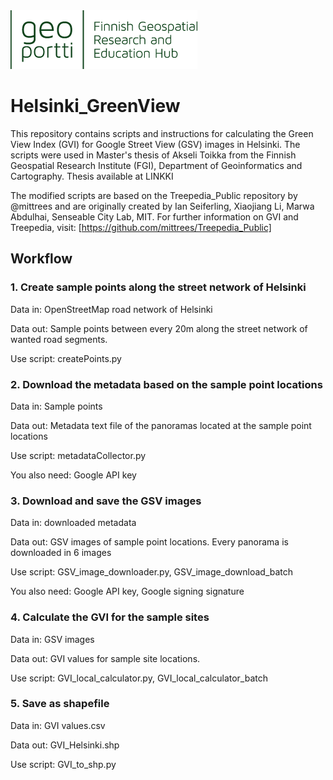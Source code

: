 <img src="https://github.com/geoportti/Logos/blob/master/geoportti_logo_300px.png">

# Helsinki_GreenView

This repository contains scripts and instructions for calculating the Green View Index (GVI) for Google Street View (GSV) images in Helsinki. The scripts were used in Master's thesis of Akseli Toikka from the Finnish Geospatial Research Institute (FGI), Department of Geoinformatics and Cartography. Thesis available at LINKKI

The modified scripts are based on the Treepedia_Public repository by @mittrees and are originally created by Ian Seiferling, Xiaojiang Li, Marwa Abdulhai, Senseable City Lab, MIT. For further information on GVI and Treepedia, visit: [https://github.com/mittrees/Treepedia_Public]

## Workflow
### 1. Create sample points along the street network of Helsinki
Data in: OpenStreetMap road network of Helsinki

Data out: Sample points between every 20m along the street network of wanted road segments.

Use script: createPoints.py

### 2. Download the metadata based on the sample point locations
Data in: Sample points

Data out: Metadata text file of the panoramas located at the sample point locations

Use script: metadataCollector.py

You also need: Google API key

### 3. Download and save the GSV images
Data in: downloaded metadata

Data out: GSV images of sample point locations. Every panorama is downloaded in 6 images 

Use script: GSV_image_downloader.py, GSV_image_download_batch

You also need: Google API key, Google signing signature

### 4. Calculate the GVI for the sample sites

Data in: GSV images

Data out: GVI values for sample site locations.

Use script: GVI_local_calculator.py, GVI_local_calculator_batch

### 5. Save as shapefile

Data in: GVI values.csv

Data out: GVI_Helsinki.shp

Use script: GVI_to_shp.py


